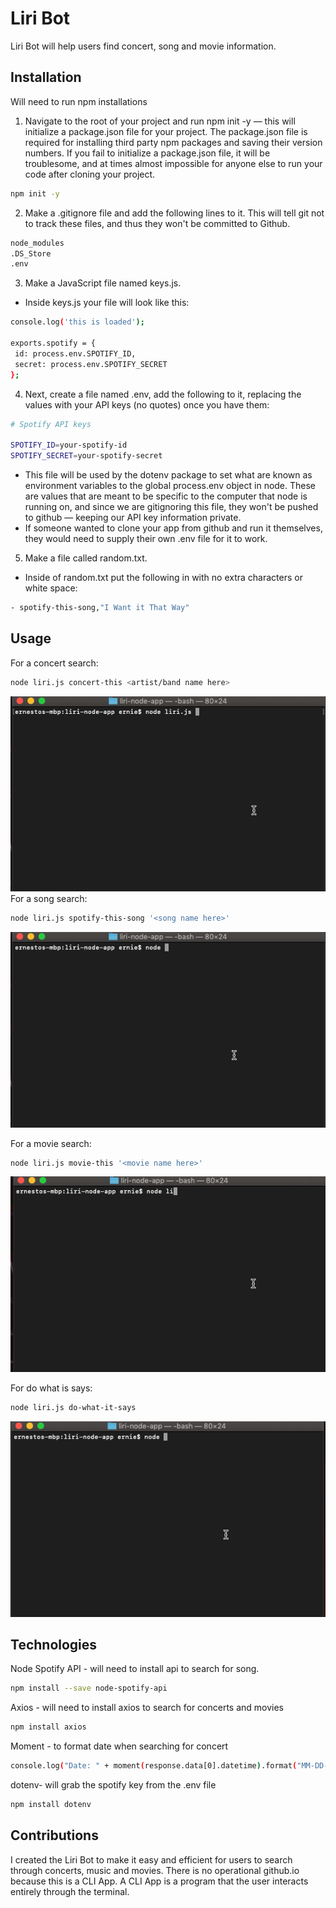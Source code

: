 # Liri Bot
Liri Bot will help users find concert, song and movie information. 
## Installation
Will need to run npm installations 
1. Navigate to the root of your project and run npm init -y — this will initialize a package.json file for your project. The package.json file is required for installing third party npm packages and saving their version numbers. If you fail to initialize a package.json file, it will be troublesome, and at times almost impossible for anyone else to run your code after cloning your project.
```bash
npm init -y
```
2. Make a .gitignore file and add the following lines to it. This will tell git not to track these files, and thus they won't be committed to Github.
```bash
node_modules
.DS_Store
.env
```
3. Make a JavaScript file named keys.js.
 - Inside keys.js your file will look like this:
 ```bash
console.log('this is loaded');

exports.spotify = {
  id: process.env.SPOTIFY_ID,
  secret: process.env.SPOTIFY_SECRET
};

```
4. Next, create a file named .env, add the following to it, replacing the values with your API keys (no quotes) once you have them:
```bash
# Spotify API keys

SPOTIFY_ID=your-spotify-id
SPOTIFY_SECRET=your-spotify-secret

```
- This file will be used by the dotenv package to set what are known as environment variables to the global process.env object in node. These are values that are meant to be specific to the computer that node is running on, and since we are gitignoring this file, they won't be pushed to github — keeping our API key information private.
- If someone wanted to clone your app from github and run it themselves, they would need to supply their own .env file for it to work.

5. Make a file called random.txt.

- Inside of random.txt put the following in with no extra characters or white space:

```bash
- spotify-this-song,"I Want it That Way"
```




## Usage
For a concert search: 
```bash
node liri.js concert-this <artist/band name here>
```
![](concertgif.gif)
For a song search:
```bash
node liri.js spotify-this-song '<song name here>'
```
![](spotify.gif)

For a movie search:
```bash
node liri.js movie-this '<movie name here>'
```
![](movie.gif)

For do what is says:
```bash
node liri.js do-what-it-says
```
![](default.gif)

## Technologies
Node Spotify API - will need to install api to search for song. 
```bash
npm install --save node-spotify-api
```
Axios - will need to install axios to search for concerts and movies
```bash
npm install axios
```
Moment - to format date when searching for concert
```bash
console.log("Date: " + moment(response.data[0].datetime).format("MM-DD-YYYY"));

```
dotenv- will grab the spotify key from the .env file 
```bash
npm install dotenv
```

## Contributions
I created the Liri Bot to make it easy and efficient for users to search through concerts, music and movies.
There is no operational github.io because this is a CLI App. A CLI App is a program that the user interacts entirely through the terminal. 


